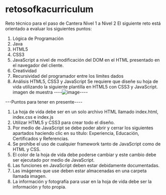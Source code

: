 # retosofkacurriculum
Reto técnico para el paso de Cantera Nivel 1 a Nivel 2
El siguiente reto está orientado a evaluar los siguientes puntos:
1. Lógica de Programación
2. Java
3. HTML5
4. CSS3
5. JavaScript a nivel de modificación del DOM en el HTML presentado en el navegador del
cliente.
6. Creatividad
7. Recursividad del programador entre los límites dados
8. Análisis
HTML5, CSS3 y JavaScript
Se requiere que diseñe su hoja de vida utilizando la siguiente plantilla en HTML5 con CSS3 y
JavaScript.
imagen de muestra
----![image](https://user-images.githubusercontent.com/92740455/152826717-b57e8ed6-8fa9-48de-9567-78a8f6786116.png)----


---Puntos para tener en presente----
1. La hoja de vida debe ser en un solo archivo HTML llamado index.html, index.css e index.js
2. Utilizar HTML5 y CSS3 para crear todo el diseño.
3. Por medio de JavaScript se debe poder abrir y cerrar los siguientes apartados haciendo clic
en su título: Experiencia, Educación, Certificados y Referencias.
4. Se prohíbe el uso de cualquier framework tanto de JavaScript como de HTML y CSS.
5. El color de la hoja de vida debe poderse cambiar y este cambio debe ser ejecutado por
medio de JavaScript.
6. Las funciones en JavaScript deben estar debidamente documentadas.
7. Las imágenes que use deben estar almacenadas en una carpeta llamada imagen.
8. La información y fotografía para usar en la hoja de vida debe ser la información y foto
propia.
